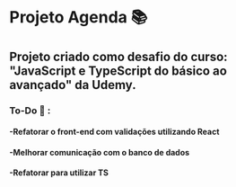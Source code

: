 
# Projeto Agenda :books:

## Projeto criado como desafio do curso: "JavaScript e TypeScript do básico ao avançado" da Udemy.


### To-Do :house_with_garden: :
#### -Refatorar o front-end com validações utilizando React
#### -Melhorar comunicação com o banco de dados
#### -Refatorar para utilizar TS
